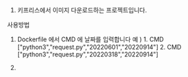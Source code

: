 1. 키프리스에서 이미지 다운로드하는 프로젝트입니다.

사용방법
1. Dockerfile 에서 CMD 에 날짜를 입력합니다
예 ) 1. CMD ["python3","request.py","20220601","20220914"] 
     2. CMD ["python3","request.py","20220318","20220914"] 

2. 

